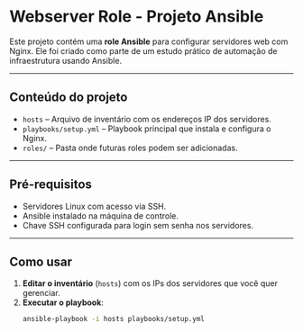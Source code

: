 # Webserver Role - Projeto Ansible

Este projeto contém uma **role Ansible** para configurar servidores web com Nginx. Ele foi criado como parte de um estudo prático de automação de infraestrutura usando Ansible.

---

## Conteúdo do projeto

- `hosts` – Arquivo de inventário com os endereços IP dos servidores.
- `playbooks/setup.yml` – Playbook principal que instala e configura o Nginx.
- `roles/` – Pasta onde futuras roles podem ser adicionadas.

---

## Pré-requisitos

- Servidores Linux com acesso via SSH.
- Ansible instalado na máquina de controle.
- Chave SSH configurada para login sem senha nos servidores.

---

## Como usar

1. **Editar o inventário** (`hosts`) com os IPs dos servidores que você quer gerenciar.
2. **Executar o playbook**:
   ```bash
   ansible-playbook -i hosts playbooks/setup.yml
